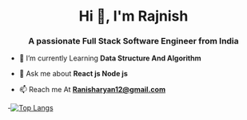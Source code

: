 
<h1 align="center">Hi 👋, I'm Rajnish</h1>
<h3 align="center">A passionate Full Stack Software Engineer from India</h3>


- 🌱 I’m currently Learning **Data Structure And Algorithm**

- 💬 Ask me about **React js Node js**

- 📫 Reach me At **Ranisharyan12@gmail.com**
  
-[![Top Langs](https://github-readme-stats-git-masterrstaa-rickstaa.vercel.app/api/top-langs/?username=rajnishk28&layout=compact&langs_count=10)](https://github.com/rajnishk28/github-readme-stats)






